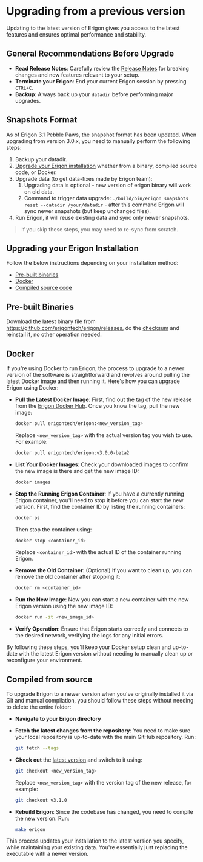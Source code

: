 # Upgrading from a previous version

Updating to the latest version of Erigon gives you access to the latest features and ensures optimal performance and stability.

## General Recommendations Before Upgrade

- **Read Release Notes**: Carefully review the [Release Notes](https://github.com/erigontech/erigon/releases) for breaking changes and new features relevant to your setup.
- **Terminate your Erigon**: End your current Erigon session by pressing `CTRL+C`.
- **Backup**: Always back up your `datadir` before performing major upgrades.  

## Snapshots Format

As of Erigon 3.1 Pebble Paws, the snapshot format has been updated. When upgrading from version 3.0.x, you need to manually perform the following steps:

1. Backup your datadir.
2. [Upgrade your Erigon installation](#upgrading-your-erigon-installation) whether from a binary, compiled source code, or Docker.
3. Upgrade data (to get data-fixes made by Erigon team):
    1. Upgrading data is optional - new version of erigon binary will work on old data.
    2. Command to trigger data upgrade: `./build/bin/erigon snapshots reset --datadir /your/datadir` - after this command Erigon will sync newer snapshots (but keep unchanged files). 
4. Run Erigon, it will reuse existing data and sync only newer snapshots.

> If you skip these steps, you may need to re-sync from scratch.

## Upgrading your Erigon Installation

Follow the below instructions depending on your installation method:

- [Pre-built binaries](#pre-built-binaries)
- [Docker](#docker)
- [Compiled source code](#compiled-from-source)

## Pre-built Binaries

Download the latest binary file from <https://github.com/erigontech/erigon/releases>, do the [checksum](../installation/prebuilt.md#checksums) and reinstall it, no other operation needed.

## Docker

If you're using Docker to run Erigon, the process to upgrade to a newer version of the software is straightforward and revolves around pulling the latest Docker image and then running it. Here's how you can upgrade Erigon using Docker:

* **Pull the Latest Docker Image**: First, find out the tag of the new release from the [Erigon Docker Hub](https://hub.docker.com/r/erigontech/erigon). Once you know the tag, pull the new image:

    ```bash
    docker pull erigontech/erigon:<new_version_tag>
    ```

    Replace `<new_version_tag>` with the actual version tag you wish to use. For example:
    
    ```bash
    docker pull erigontech/erigon:v3.0.0-beta2
    ```


* **List Your Docker Images**: Check your downloaded images to confirm the new image is there and get the new image ID:

    ```bash
    docker images
    ```


* **Stop the Running Erigon Container**: If you have a currently running Erigon container, you'll need to stop it before you can start the new version. First, find the container ID by listing the running containers:

    ```bash
    docker ps
    ```


    Then stop the container using:

    ```bash
    docker stop <container_id>
    ```

    Replace `<container_id>` with the actual ID of the container running Erigon.

* **Remove the Old Container**: (Optional) If you want to clean up, you can remove the old container after stopping it:

    ```bash
    docker rm <container_id>
    ```

* **Run the New Image**: Now you can start a new container with the new Erigon version using the new image ID:

    ```bash
    docker run -it <new_image_id>
    ```

* **Verify Operation**: Ensure that Erigon starts correctly and connects to the desired network, verifying the logs for any initial errors.

By following these steps, you'll keep your Docker setup clean and up-to-date with the latest Erigon version without needing to manually clean up or reconfigure your environment.

## Compiled from source

To upgrade Erigon to a newer version when you've originally installed it via Git and manual compilation, you should follow these steps without needing to delete the entire folder:

* **Navigate to your Erigon directory**

* **Fetch the latest changes from the repository**: You need to make sure your local repository is up-to-date with the main GitHub repository. Run:

    ```bash
    git fetch --tags
    ```

* **Check out** the [latest version](https://github.com/erigontech/erigon/releases) and switch to it using:


    ```bash
    git checkout <new_version_tag>
    ```

    Replace `<new_version_tag>` with the version tag of the new release, for example:

    ```bash
    git checkout v3.1.0
    ```

* **Rebuild Erigon**: Since the codebase has changed, you need to compile the new version. Run:

    ```bash
    make erigon
    ```
   
This process updates your installation to the latest version you specify, while maintaining your existing data. You're essentially just replacing the executable with a newer version.